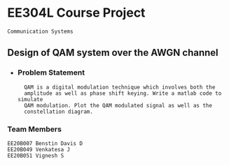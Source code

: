 # EE304L Course Project

    Communication Systems 

## **Design of QAM system over the AWGN channel**

- ### **Problem Statement**

        QAM is a digital modulation technique which involves both the
        amplitude as well as phase shift keying. Write a matlab code to simulate
        QAM modulation. Plot the QAM modulated signal as well as the
        constellation diagram.

### **Team Members**

    EE20B007 Benstin Davis D 
    EE20B049 Venkatesa J
    EE20B051 Vignesh S